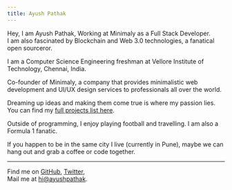 ```yaml
---
title: Ayush Pathak
---
```


<ClientOnly>
  <Plum/>
</ClientOnly>

Hey, I am Ayush Pathak, Working at Minimaly as a Full Stack Developer.<br>
I am also fascinated by Blockchain and Web 3.0 technologies, a fanatical open sourceror.<br>

I am a Computer Science Engineering freshman at Vellore Institute of Technology, Chennai, India.<br>

Co-founder of Minimaly, a company that provides minimalistic web development and UI/UX design services to professionals all over the world.<br>

Dreaming up ideas and making them come true is where my passion lies. You can find my [full projects list here](/projects).

Outside of programming, I enjoy playing football and travelling. I am also a Formula 1 fanatic.<br>

If you happen to be in the same city I live (currently in Pune), maybe we can hang out and grab a coffee or code together.

---

Find me on [GitHub](https://github.com/AyushPathak3011), [Twitter](https://www.twitter.com/fakeayush),<br>
Mail me at [hi@ayushpathak](mailto:ayushpathak3011@gmail.com).<br>
<!-- Chat with the community at my [Discord Server](https://discord.gg/PKaNTwJ). -->
